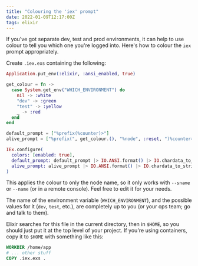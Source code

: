 ```yaml
---
title: "Colouring the 'iex' prompt"
date: 2022-01-09T12:17:00Z
tags: elixir
---
```


If you've got separate dev, test and prod environments, it can help to use colour to tell you which one you're logged
into. Here's how to colour the `iex` prompt appropriately.

Create `.iex.exs` containing the following:

```elixir
Application.put_env(:elixir, :ansi_enabled, true)

get_colour = fn ->
  case System.get_env("WHICH_ENVIRONMENT") do
    nil -> :white
    "dev" -> :green
    "test" -> :yellow
    _ -> :red
  end
end

default_prompt = ["%prefix(%counter)>"]
alive_prompt = ["%prefix(", get_colour.(), "%node", :reset, ")%counter>"]

IEx.configure(
  colors: [enabled: true],
  default_prompt: default_prompt |> IO.ANSI.format() |> IO.chardata_to_string(),
  alive_prompt: alive_prompt |> IO.ANSI.format() |> IO.chardata_to_string()
)
```

This applies the colour to only the node name, so it only works with `--sname` or `--name` (or in a remote console).
Feel free to edit it for your needs.

The name of the environment variable (`WHICH_ENVIRONMENT`), and the possible values for it (`dev`, `test`, etc.), are
completely up to you (or your ops team; go and talk to them).

Elixir searches for this file in the current directory, then in `$HOME`, so you should just put it at the top level of
your project. If you're using containers, copy it to `$HOME` with something like this:

```dockerfile
WORKDIR /home/app
# ... other stuff
COPY .iex.exs .
```
